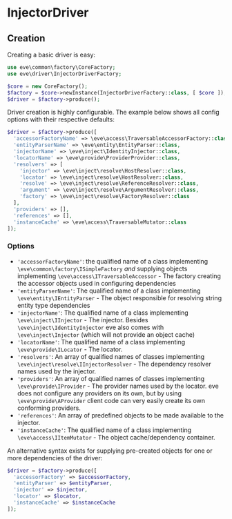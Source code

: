 # InjectorDriver
## Creation

Creating a basic driver is easy:

```php
use eve\common\factory\CoreFactory;
use eve\driver\InjectorDriverFactory;

$core = new CoreFactory();
$factory = $core->newInstance(InjectorDriverFactory::class, [ $core ]);
$driver = $factory->produce();
```

Driver creation is highly configurable. The example below shows all config options with
their respective defaults:

```php
$driver = $factory->produce([
  'accessorFactoryName' => \eve\access\TraversableAccessorFactory::class,
  'entityParserName' => \eve\entity\EntityParser::class,
  'injectorName' => \eve\inject\IdentityInjector::class,
  'locatorName' => \eve\provide\ProviderProvider::class,
  'resolvers' => [
    'injector' => \eve\inject\resolve\HostResolver::class,
    'locator' => \eve\inject\resolve\HostResolver::class,
    'resolve' => \eve\inject\resolve\ReferenceResolver::class,
    'argument' => \eve\inject\resolve\ArgumentResolver::class,
    'factory' => \eve\inject\resolve\FactoryResolver::class
  ],
  'providers' => [],
  'references' => [],
  'instanceCache' => \eve\access\TraversableMutator::class
]);
```

### Options

* `'accessorFactoryName'`:
the qualified name of a class implementing `\eve\common\factory\ISimpleFactory`
*and* supplying objects implementing `\eve\access\ITraversableAccessor` -
The factory creating the accessor objects used in configuring dependencies
* `'entityParserName'`:
The qualified name of a class implementing `\eve\entity\IEntityParser` -
The object responsible for resolving string entity type dependencies
* `'injectorName'`:
The qualified name of a class implementing `\eve\inject\IInjector` -
The injector. Besides `\eve\inject\IdentityInjector` eve also comes with
`\eve\inject\Injector` (which will not provide an object cache)
* `'locatorName'`:
The qualified name of a class implementing `\eve\provide\ILocator` -
The locator.
* `'resolvers'`:
An array of qualified names of classes implementing `\eve\inject\resolve\IInjectorResolver` -
The dependency resolver names used by the injector.
* `'providers'`:
An array of qualified names of classes implementing `\eve\provide\IProvider` -
The provider names used by the locator. eve does not configure any providers on its own, but by using
`\eve\provide\AProvider` client code can very easily create its own conforming providers.
* `'references'`:
An array of predefined objects to be made available to the injector.
* `'instanceCache'`:
The qualified name of a class implementing `\eve\access\IItemMutator` -
The object cache/dependency container.
 


An alternative syntax exists for supplying pre-created objects for one or more dependencies of the driver:

```php
$driver = $factory->produce([
  'accessorFactory' => $accessorFactory,
  'entityParser' => $entityParser,
  'injector' => $injector,
  'locator' => $locator,
  'instanceCache' => $instanceCache
]);
```

